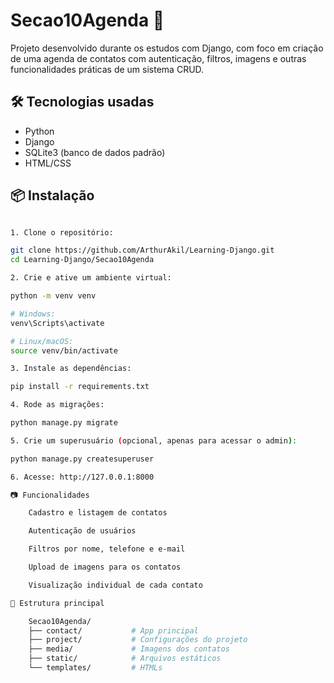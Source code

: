 # Secao10Agenda 📅

Projeto desenvolvido durante os estudos com Django, com foco em criação de uma agenda de contatos com autenticação, filtros, imagens e outras funcionalidades práticas de um sistema CRUD.

## 🛠 Tecnologias usadas

- Python
- Django
- SQLite3 (banco de dados padrão)
- HTML/CSS

## 📦 Instalação
```bash

1. Clone o repositório:

git clone https://github.com/ArthurAkil/Learning-Django.git
cd Learning-Django/Secao10Agenda

2. Crie e ative um ambiente virtual:

python -m venv venv

# Windows:
venv\Scripts\activate

# Linux/macOS:
source venv/bin/activate

3. Instale as dependências:

pip install -r requirements.txt

4. Rode as migrações:

python manage.py migrate

5. Crie um superusuário (opcional, apenas para acessar o admin):

python manage.py createsuperuser

6. Acesse: http://127.0.0.1:8000

📷 Funcionalidades

    Cadastro e listagem de contatos

    Autenticação de usuários

    Filtros por nome, telefone e e-mail

    Upload de imagens para os contatos

    Visualização individual de cada contato

📁 Estrutura principal

    Secao10Agenda/
    ├── contact/           # App principal
    ├── project/           # Configurações do projeto
    ├── media/             # Imagens dos contatos
    ├── static/            # Arquivos estáticos
    └── templates/         # HTMLs
